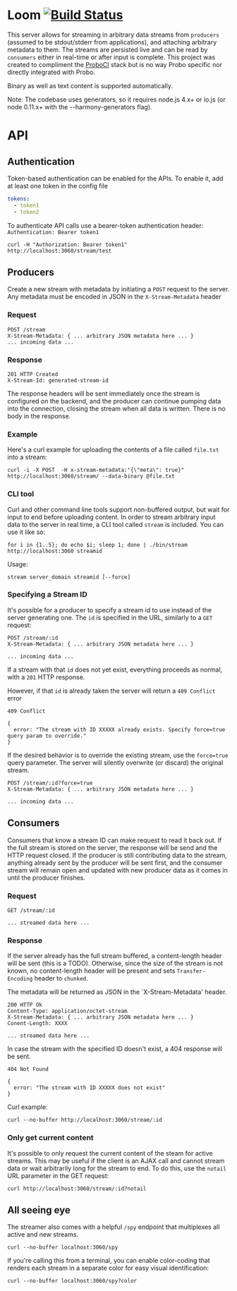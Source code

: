 # Loom [![Build Status](https://travis-ci.org/ProboCI/loom.svg?branch=master)](https://travis-ci.org/ProboCI/loom)

This server allows for streaming in arbitrary data streams from `producers` (assumed to be stdout/stderr from applications), and attaching arbitrary metadata to them. The streams are persisted live and can be read by `consumers` either in real-time or after input is complete. This project was created to compliment the [ProboCI](http://probo.ci) stack but is no way Probo specific nor directly integrated with Probo.

Binary as well as text content is supported automatically.

Note: The codebase uses generators, so it requires node.js 4.x+ or io.js (or node 0.11.x+ with the --harmony-generators flag).

# API

## Authentication

Token-based authentication can be enabled for the APIs. To enable it, add at least one token in the config file

```yaml
tokens:
  - token1
  - token2
```

To authenticate API calls use a bearer-token authentication header: `Authentication: Bearer token1`

```
curl -H "Authorization: Bearer token1" http://localhost:3060/stream/test
```

## Producers

Create a new stream with metadata by initiating a `POST` request to the server. Any metadata must be encoded in JSON in the `X-Stream-Metadata` header

### Request

```
POST /stream
X-Stream-Metadata: { ... arbitrary JSON metadata here ... }
... incoming data ...
```

### Response

```
201 HTTP Created
X-Stream-Id: generated-stream-id
```

The response headers will be sent immediately once the stream is configured on the backend, and the producer can continue pumping data into the connection, closing the stream when all data is written. There is no body in the response.


### Example
Here's a curl example for uploading the contents of a file called `file.txt` into a stream:

```
curl -i -X POST  -H x-stream-metadata:"{\"meta\": true}" http://localhost:3060/stream/ --data-binary @file.txt
```

### CLI tool

Curl and other command line tools support non-buffered output, but wait for input to end before uploading content. In order to stream arbitrary input data to the server in real time, a CLI tool called `stream` is included. You can use it like so:

```
for i in {1..5}; do echo $i; sleep 1; done | ./bin/stream http://localhost:3060 streamid
```

Usage:
```
stream server_domain streamid [--force]
```


### Specifying a Stream ID

It's possible for a producer to specify a stream id to use instead of the server generating one. The `id` is specified in the URL, similarly to a `GET` request:

```
POST /stream/:id
X-Stream-Metadata: { ... arbitrary JSON metadata here ... }

... incoming data ...
```

If a stream with that `id` does not yet exist, everything proceeds as normal, with a `201` HTTP response.

However, if that `id` is already taken the server will return a `409 Conflict` error

```
409 Conflict

{
  error: "The stream with ID XXXXX already exists. Specify force=true query param to override."
}
```

If the desired behavior is to override the existing stream, use  the `force=true` query parameter. The server will silently overwrite (or discard) the original stream.

```
POST /stream/:id?force=true
X-Stream-Metadata: { ... arbitrary JSON metadata here ... }

... incoming data ...
```



## Consumers

Consumers that know a stream ID can make request to read it back out. If the full stream is stored on the server, the response will be send and the HTTP request closed. If the producer is still contributing data to the stream, anything already sent by the producer will be sent first, and the consumer stream will remain open and updated with new producer data as it comes in until the producer finishes.

### Request
```
GET /stream/:id

... streamed data here ...
```

### Response

If the server already has the full stream buffered, a content-length header will be sent (this is a TODO). Otherwise, since the size of the stream is not known, no content-length header will be present and sets `Transfer-Encoding` header to `chunked`.

The metadata will be returned as JSON in the `X-Stream-Metadata' header.

```
200 HTTP Ok
Content-Type: application/octet-stream
X-Stream-Metadata: { ... arbitrary JSON metadata here ... }
Conent-Length: XXXX

... streamed data here ...
```

In case the stream with the specified ID doesn't exist, a 404 response will be sent.

```
404 Not Found

{
  error: "The stream with ID XXXXX does not exist"
}
```

Curl example:

```
curl --no-buffer http://localhost:3060/stream/:id
```

### Only get current content

It's possible to only request the current content of the steam for active streams. This may be useful if the client is an AJAX call and cannot stream data or wait arbitrarily long for the stream to end. To do this, use the `notail` URL parameter in the GET request:

```
curl http://localhost:3060/stream/:id?notail
```


## All seeing eye

The streamer also comes with a helpful `/spy` endpoint that multiplexes all active and new streams.

```
curl --no-buffer localhost:3060/spy
```

If you're calling this from a terminal, you can enable color-coding that renders each stream in a separate color for easy visual identification:

```
curl --no-buffer localhost:3060/spy?color
```
